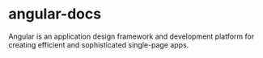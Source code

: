 # angular-docs
Angular is an application design framework and development platform for creating efficient and sophisticated single-page apps.
